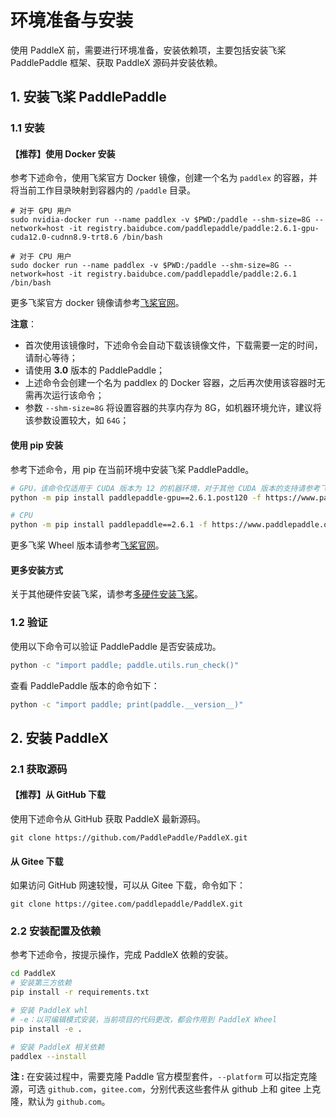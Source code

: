 # 环境准备与安装

使用 PaddleX 前，需要进行环境准备，安装依赖项，主要包括安装飞桨 PaddlePaddle 框架、获取 PaddleX 源码并安装依赖。

## 1. 安装飞桨 PaddlePaddle

### 1.1 安装

#### 【推荐】使用 Docker 安装

参考下述命令，使用飞桨官方 Docker 镜像，创建一个名为 `paddlex` 的容器，并将当前工作目录映射到容器内的 `/paddle` 目录。

```shell
# 对于 GPU 用户
sudo nvidia-docker run --name paddlex -v $PWD:/paddle --shm-size=8G --network=host -it registry.baidubce.com/paddlepaddle/paddle:2.6.1-gpu-cuda12.0-cudnn8.9-trt8.6 /bin/bash

# 对于 CPU 用户
sudo docker run --name paddlex -v $PWD:/paddle --shm-size=8G --network=host -it registry.baidubce.com/paddlepaddle/paddle:2.6.1 /bin/bash
```

更多飞桨官方 docker 镜像请参考[飞桨官网](https://www.paddlepaddle.org.cn/install/quick?docurl=/documentation/docs/zh/install/docker/linux-docker.html)。

**注意**：
* 首次使用该镜像时，下述命令会自动下载该镜像文件，下载需要一定的时间，请耐心等待；
* 请使用 **3.0** 版本的 PaddlePaddle；
* 上述命令会创建一个名为 paddlex 的 Docker 容器，之后再次使用该容器时无需再次运行该命令；
* 参数 `--shm-size=8G` 将设置容器的共享内存为 8G，如机器环境允许，建议将该参数设置较大，如 `64G`；

#### 使用 pip 安装

参考下述命令，用 pip 在当前环境中安装飞桨 PaddlePaddle。

<!-- 这里需要指定 paddle3.0 版本 -->
```bash
# GPU，该命令仅适用于 CUDA 版本为 12 的机器环境，对于其他 CUDA 版本的支持请参考飞桨官网
python -m pip install paddlepaddle-gpu==2.6.1.post120 -f https://www.paddlepaddle.org.cn/whl/linux/mkl/avx/stable.html

# CPU
python -m pip install paddlepaddle==2.6.1 -f https://www.paddlepaddle.org.cn/whl/linux/mkl/avx/stable.html
```

更多飞桨 Wheel 版本请参考[飞桨官网](https://www.paddlepaddle.org.cn/install/quick?docurl=/documentation/docs/zh/install/pip/linux-pip.html)。

#### 更多安装方式
关于其他硬件安装飞桨，请参考[多硬件安装飞桨](./INSTALL_OTHER_DEVICES.md)。

### 1.2 验证

使用以下命令可以验证 PaddlePaddle 是否安装成功。

```bash
python -c "import paddle; paddle.utils.run_check()"
```

查看 PaddlePaddle 版本的命令如下：

```bash
python -c "import paddle; print(paddle.__version__)"
```

<!-- 这里需要指明输出什么内容则表示正确 -->


## 2. 安装 PaddleX

### 2.1 获取源码

#### 【推荐】从 GitHub 下载

使用下述命令从 GitHub 获取 PaddleX 最新源码。

```shell
git clone https://github.com/PaddlePaddle/PaddleX.git
```

#### 从 Gitee 下载

如果访问 GitHub 网速较慢，可以从 Gitee 下载，命令如下：

```shell
git clone https://gitee.com/paddlepaddle/PaddleX.git
```

### 2.2 安装配置及依赖

参考下述命令，按提示操作，完成 PaddleX 依赖的安装。

<!-- 这里需要指明安装成功的状态， 廷权 -->
```bash
cd PaddleX
# 安装第三方依赖
pip install -r requirements.txt

# 安装 PaddleX whl
# -e：以可编辑模式安装，当前项目的代码更改，都会作用到 PaddleX Wheel
pip install -e .

# 安装 PaddleX 相关依赖
paddlex --install
```

**注 :** 在安装过程中，需要克隆 Paddle 官方模型套件，`--platform` 可以指定克隆源，可选 `github.com`，`gitee.com`，分别代表这些套件从 github 上和 gitee 上克隆，默认为 `github.com`。
